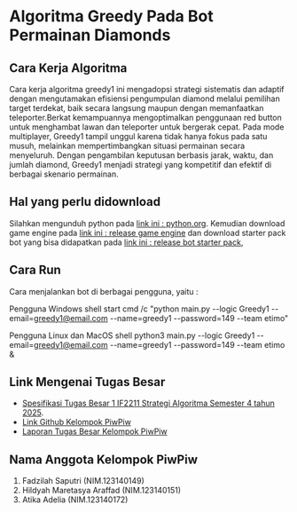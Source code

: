 # Algoritma Greedy Pada Bot Permainan Diamonds
## Cara Kerja Algoritma
Cara kerja algoritma greedy1 ini mengadopsi strategi sistematis dan adaptif dengan mengutamakan efisiensi pengumpulan diamond melalui pemilihan target terdekat, baik secara langsung maupun dengan memanfaatkan teleporter.Berkat kemampuannya mengoptimalkan penggunaan red button untuk menghambat lawan dan teleporter untuk bergerak cepat. Pada mode multiplayer, Greedy1 tampil unggul karena tidak hanya fokus pada satu musuh, melainkan mempertimbangkan situasi permainan secara menyeluruh. Dengan pengambilan keputusan berbasis jarak, waktu, dan jumlah diamond, Greedy1 menjadi strategi yang kompetitif dan efektif di berbagai skenario permainan.

## Hal yang perlu didownload

Silahkan mengunduh python pada [link ini : python.org](https://www.python.org/downloads/). Kemudian download game engine pada [link ini : release game engine](https://github.com/haziqam/tubes1-IF2211-game-engine/releases/tag/v1.1.0) dan download starter pack bot yang bisa didapatkan pada [link ini :  release bot starter pack](https://github.com/haziqam/tubes1-IF2211-bot-starter-pack/releases/tag/v1.0.1), 

## Cara Run

Cara menjalankan bot di berbagai pengguna, yaitu : 

Pengguna Windows
shell
start cmd /c "python main.py --logic Greedy1 --email=greedy1@email.com --name=greedy1 --password=149 --team etimo"


Pengguna Linux dan MacOS
shell
python3 main.py --logic Greedy1 --email=greedy1@email.com --name=greedy1 --password=149 --team etimo &


## Link Mengenai Tugas Besar
- [Spesifikasi Tugas Besar 1 IF2211 Strategi Algoritma Semester 4 tahun 2025](https://docs.google.com/document/d/13cbmMVXviyu8eKQ6heqgDzt4JNNMeAZO/edit).
- [Link Github Kelompok PiwPiw](https://github.com/16-172-Atika-Adelia/Tubes1_PiwPiw)
- [Laporan Tugas Besar Kelompok PiwPiw](https://docs.google.com/document/d/1ec-niugHqByDcoTNUn-lEtTWevD6_lkJqNaLj-Ks3SM/edit?usp=sharing)

## Nama Anggota Kelompok PiwPiw 
1. Fadzilah Saputri (NIM.123140149)
2. Hildyah Maretasya Araffad (NIM.123140151)
3. Atika Adelia (NIM.123140172)
